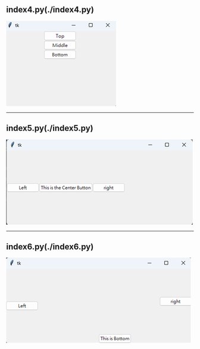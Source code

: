 ## index4.py(./index4.py)
![index4.py](./images/pic1.png)

---

## index5.py(./index5.py)
![index5.py](./images/pic2.png)

---

## index6.py(./index6.py)
![index6.py](./images/pic3.png)